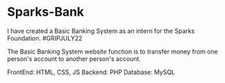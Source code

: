# Sparks-Bank

I have created a Basic Banking System as an intern for the Sparks Foundation. #GRIPJULY22

The Basic Banking System website function is to transfer money from one person's account to another person's account.

FrontEnd: HTML, CSS, JS
Backend: PHP
Database: MySQL

